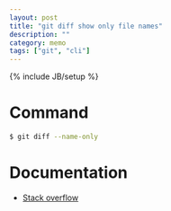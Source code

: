 ```yaml
---
layout: post
title: "git diff show only file names"
description: ""
category: memo
tags: ["git", "cli"]
---
```

{% include JB/setup %}

# Command

```bash
$ git diff --name-only
```

# Documentation
- [Stack overflow](http://stackoverflow.com/questions/9848347/can-i-make-git-diff-only-show-the-changed-file-names-and-line-numbers)


